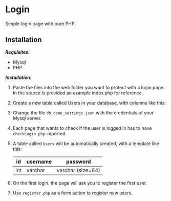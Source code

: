 # Login
Simple login page with pure PHP.

## Installation
***Requisites:***
 - Mysql
 - PHP

***Installation:***
 1. Paste the files into the web folder you want to protect with a login
    page. In the source is provided an example index.php for reference.
 2. Create a new table called Users in your database, with columns like this:
 3. Change the file `db_conn_settings.json` with the credentials of your Mysql server.
 4. Each page that wants to check if the user is  logged in has to have `checkLogin.php` imported.
 5. A table called `Users` will be automatically created, with a template like this:


    | id  | username | password          |
    |-----|----------|-------------------|
    | int | varchar  | varchar (size=64) |


 6. On the first login, the page will ask you to register the first user.
 7. Use `register.php` as a form action to register new users.
